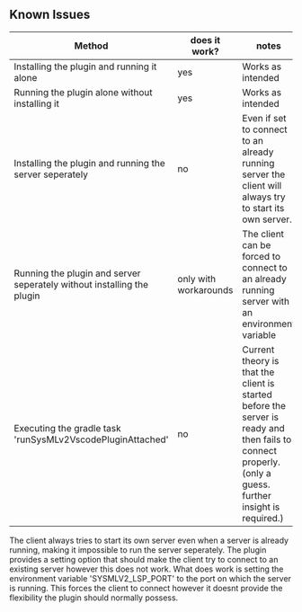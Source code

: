 ## Known Issues

| Method                                                                 | does it work?         | notes                                                                                                                                                    |
|------------------------------------------------------------------------|-----------------------|----------------------------------------------------------------------------------------------------------------------------------------------------------|
| Installing the plugin and running it alone                             | yes                   | Works as intended                                                                                                                                        |
| Running the plugin alone without installing it                         | yes                   | Works as intended                                                                                                                                        |
| Installing the plugin and running the server seperately                | no                    | Even if set to connect to an already running server the client will always try to start its own server.                                                  |
| Running the plugin and server seperately without installing the plugin | only with workarounds | The client can be forced to connect to an already running server with an environment variable                                                            |
| Executing the gradle task 'runSysMLv2VscodePluginAttached'             | no                    | Current theory is that the client is started before the server is ready and then fails to connect properly. (only a guess. further insight is required.) |

The client always tries to start its own server even when a server is already
running, making it impossible to run the server seperately. The plugin provides
a setting option that should make the client try to connect to an existing
server however this does not work. What does work is setting the environment
variable 'SYSMLV2_LSP_PORT' to the port on which the server is running. This
forces the client to connect however it doesnt provide the flexibility the
plugin should normally possess.
